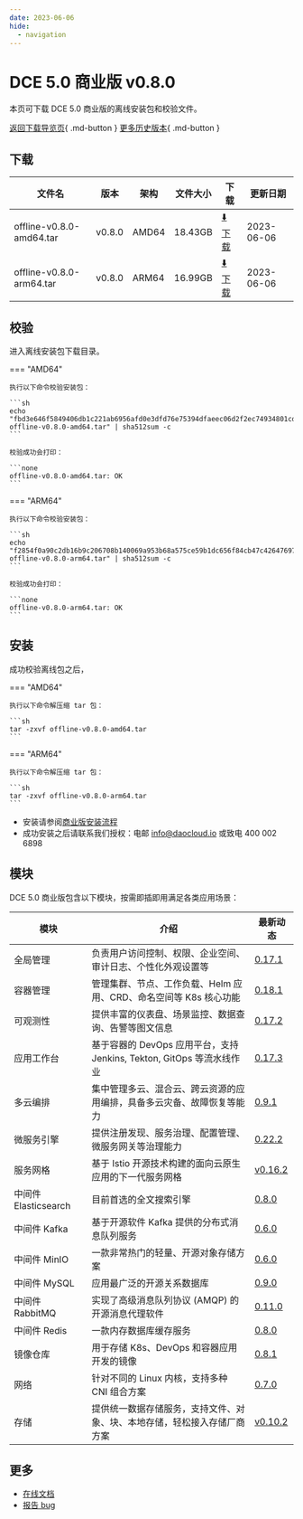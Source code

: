 ```yaml
---
date: 2023-06-06
hide:
  - navigation
---
```


# DCE 5.0 商业版 v0.8.0

本页可下载 DCE 5.0 商业版的离线安装包和校验文件。

[返回下载导览页](../index.md#_2){ .md-button } [更多历史版本](./dce5-installer-history.md){ .md-button }

## 下载

| 文件名                      | 版本    | 架构 | 文件大小 | 下载                                           | 更新日期   |
| ----------------------------- | ------- | -------- | ---------------------------------------------- | ---------- | ----------------------------- |
| offline-v0.8.0-amd64.tar | v0.8.0 | AMD64 | 18.43GB | [:arrow_down: 下载](https://qiniu-download-public.daocloud.io/DaoCloud_Enterprise/dce5/offline-v0.8.0-amd64.tar) | 2023-06-06 |
| offline-v0.8.0-arm64.tar | v0.8.0 | ARM64 | 16.99GB | [:arrow_down: 下载](https://qiniu-download-public.daocloud.io/DaoCloud_Enterprise/dce5/offline-v0.8.0-arm64.tar) | 2023-06-06 |

## 校验

进入离线安装包下载目录。

=== "AMD64"

    执行以下命令校验安装包：

    ```sh
    echo "fbd3e646f5849406db1c221ab6956afd0e3dfd76e75394dfaeec06d2f2ec74934801cd7118c4bf2f51a3610dcb69fd7a010c613fcda3339abd20a1630029723e  offline-v0.8.0-amd64.tar" | sha512sum -c
    ```

    校验成功会打印：

    ```none
    offline-v0.8.0-amd64.tar: OK
    ```

=== "ARM64"

    执行以下命令校验安装包：

    ```sh
    echo "f2854f0a90c2db16b9c206708b140069a953b68a575ce59b1dc656f84cb47c42647697067582e28e16175f4bfbcfcdb6c14d79c3d999c7646f1c58c40f1b35cc  offline-v0.8.0-arm64.tar" | sha512sum -c
    ```

    校验成功会打印：

    ```none
    offline-v0.8.0-arm64.tar: OK
    ```

## 安装

成功校验离线包之后，

=== "AMD64"

    执行以下命令解压缩 tar 包：

    ```sh
    tar -zxvf offline-v0.8.0-amd64.tar
    ```

=== "ARM64"

    执行以下命令解压缩 tar 包：

    ```sh
    tar -zxvf offline-v0.8.0-arm64.tar
    ```

- 安装请参阅[商业版安装流程](../../install/commercial/start-install.md)
- 成功安装之后请联系我们授权：电邮 info@daocloud.io 或致电 400 002 6898

## 模块

DCE 5.0 商业版包含以下模块，按需即插即用满足各类应用场景：

| 模块                 | 介绍                                                                     | 最新动态                                                      |
| -------------------- | ------------------------------------------------------------------------ | ------------------------------------------------------------- |
| 全局管理             | 负责用户访问控制、权限、企业空间、审计日志、个性化外观设置等             | [0.17.1](../../ghippo/intro/release-notes.md#0171)    |
| 容器管理             | 管理集群、节点、工作负载、Helm 应用、CRD、命名空间等 K8s 核心功能        | [0.18.1](../../kpanda/intro/release-notes.md#0181)    |
| 可观测性             | 提供丰富的仪表盘、场景监控、数据查询、告警等图文信息                     | [0.17.2](../../insight/intro/releasenote.md#0172)     |
| 应用工作台           | 基于容器的 DevOps 应用平台，支持 Jenkins, Tekton, GitOps 等流水线作业    | [0.17.3](../../amamba/intro/release-notes.md#0173)      |
| 多云编排             | 集中管理多云、混合云、跨云资源的应用编排，具备多云灾备、故障恢复等能力   | [0.9.1](../../kairship/intro/release-notes.md#091)         |
| 微服务引擎           | 提供注册发现、服务治理、配置管理、微服务网关等治理能力                   | [0.22.2](../../skoala/intro/release-notes.md#0222)             |
| 服务网格             | 基于 Istio 开源技术构建的面向云原生应用的下一代服务网格                  | [v0.16.2](../../mspider/intro/release-notes.md#v0162)          |
| 中间件 Elasticsearch | 目前首选的全文搜索引擎                                                   | [0.8.0](../../middleware/elasticsearch/release-notes.md#080) |
| 中间件 Kafka         | 基于开源软件 Kafka 提供的分布式消息队列服务                              | [0.6.0](../../middleware/kafka/release-notes.md#060)          |
| 中间件 MinIO         | 一款非常热门的轻量、开源对象存储方案                                     | [0.6.0](../../middleware/minio/release-notes.md#060)          |
| 中间件 MySQL         | 应用最广泛的开源关系数据库                                               | [0.9.0](../../middleware/mysql/release-notes.md#090)           |
| 中间件 RabbitMQ      | 实现了高级消息队列协议 (AMQP) 的开源消息代理软件                         | [0.11.0](../../middleware/rabbitmq/release-notes.md#0110)        |
| 中间件 Redis         | 一款内存数据库缓存服务                                                   | [0.8.0](../../middleware/redis/release-notes.md#080)           |
| 镜像仓库             | 用于存储 K8s、DevOps 和容器应用开发的镜像                                | [0.8.1](../../dce/dce-rn/20230630.md)                            |
| 网络                 | 针对不同的 Linux 内核，支持多种 CNI 组合方案                             | [0.7.0](../../dce/dce-rn/20230630.md)                            |
| 存储                 | 提供统一数据存储服务，支持文件、对象、块、本地存储，轻松接入存储厂商方案 | [v0.10.2](../../dce/dce-rn/20230630.md)                            |

## 更多

- [在线文档](../../dce/index.md)
- [报告 bug](https://github.com/DaoCloud/DaoCloud-docs/issues)

